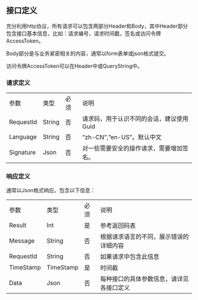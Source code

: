 ## 接口定义

充分利用http协议，所有请求可以包含两部分Header和Body，其中Header部分包含接口基本信息，比如：请求编号，请求时间截，签名或访问令牌AccessToken。

Body部分是与业务紧密相关的内容，通常以form表单或json格式提交。

访问令牌AccessToken可以在Header中或QueryString中。
### 请求定义

<table>
    <tr>
        <td>参数</td>
        <td>类型</td>
        <td>必须</td>
        <td>说明</td>
    </tr>
    <tr>
        <td>RequestId</td>
        <td>String</td>
        <td>否</td>
        <td>请求码，用于认识不同的会话，建议使用Guid</td>
    </tr>
    <tr>
        <td>Language</td>
        <td>String</td>
        <td>否</td>
        <td>“zh-CN”,”en-US”。默认中文</td>
    </tr>
    <tr>
        <td>Signature</td>
        <td>Json</td>
        <td>否</td>
        <td>对一些需要安全的操作请求，需要增加签名。</td>
    </tr>
</table>

### 响应定义

通常以Json格式响应，包含以下信息：
<table>
    <tr>
        <td>参数</td>
        <td>类型</td>
        <td>必须</td>
        <td>说明</td>
    </tr>
    <tr>
        <td>Result</td>
        <td>Int</td>
        <td>是</td>
        <td>参考返回码表</td>
    </tr>
    <tr>
        <td>Message</td>
        <td>String</td>
        <td>否</td>
        <td>根据请求语言的不同，展示错误的详细内容</td> 
    </tr>
    <tr>
        <td>RequestId</td>
        <td>String</td>
        <td>否</td>
        <td>如果请求中包含此信息</td>
    </tr>
    <tr>
        <td>TimeStamp</td>
        <td>TimeStamp</td>
        <td>是</td>
        <td>时间截</td>
    </tr>
    <tr>
        <td>Data</td>
        <td>Json</td>
        <td>否</td>
        <td>每种接口的具体参数信息，请详见各接口定义</td>
    </tr>
</table>
